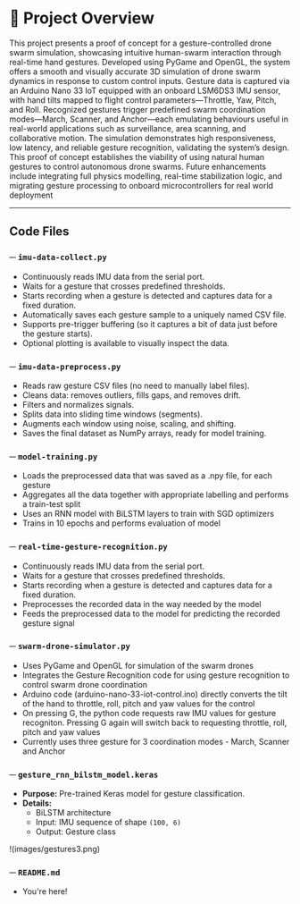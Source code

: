 # 🎯 Project Overview

This project presents a proof of concept for a gesture-controlled drone swarm simulation, showcasing intuitive human-swarm interaction through real-time hand gestures. Developed using PyGame and OpenGL, the system offers a smooth and visually accurate 3D simulation of drone swarm dynamics in response to custom control inputs. Gesture data is captured via an Arduino Nano 33 IoT equipped with an onboard LSM6DS3 IMU sensor, with hand tilts mapped to flight control parameters—Throttle, Yaw, Pitch, and Roll. Recognized gestures trigger predefined swarm coordination modes—March, Scanner, and Anchor—each emulating behaviours useful in real-world applications such as surveillance, area scanning, and collaborative motion. The simulation demonstrates high responsiveness, low latency, and reliable gesture recognition, validating the system’s design. This proof of concept establishes the viability of using natural human gestures to control autonomous drone swarms. Future enhancements include integrating full physics modelling, real-time stabilization logic, and migrating gesture processing to onboard microcontrollers for real world deployment

---

## Code Files

### ─ `imu-data-collect.py`
- Continuously reads IMU data from the serial port.
- Waits for a gesture that crosses predefined thresholds.
- Starts recording when a gesture is detected and captures data for a fixed duration.
- Automatically saves each gesture sample to a uniquely named CSV file.
- Supports pre-trigger buffering (so it captures a bit of data just before the gesture starts).
- Optional plotting is available to visually inspect the data.

### ─ `imu-data-preprocess.py`
- Reads raw gesture CSV files (no need to manually label files).
- Cleans data: removes outliers, fills gaps, and removes drift.
- Filters and normalizes signals.
- Splits data into sliding time windows (segments).
- Augments each window using noise, scaling, and shifting.
- Saves the final dataset as NumPy arrays, ready for model training.

### ─ `model-training.py`
- Loads the preprocessed data that was saved as a .npy file, for each gesture
- Aggregates all the data together with appropriate labelling and performs a train-test split
- Uses an RNN model with BiLSTM layers to train with SGD optimizers
- Trains in 10 epochs and performs evaluation of model
  
### ─ `real-time-gesture-recognition.py`
- Continuously reads IMU data from the serial port.
- Waits for a gesture that crosses predefined thresholds.
- Starts recording when a gesture is detected and captures data for a fixed duration.
- Preprocesses the recorded data in the way needed by the model
- Feeds the preprocessed data to the model for predicting the recorded gesture signal

### ─ `swarm-drone-simulator.py`
- Uses PyGame and OpenGL for simulation of the swarm drones
- Integrates the Gesture Recognition code for using gesture recognition to control swarm drone coordination
- Arduino code (arduino-nano-33-iot-control.ino) directly converts the tilt of the hand to throttle, roll, pitch and yaw values for the control
- On pressing G, the python code requests raw IMU values for gesture recogniton. Pressing G again will switch back to requesting throttle, roll, pitch and yaw values
- Currently uses three gesture for 3 coordination modes - March, Scanner and Anchor
  
### ─ `gesture_rnn_bilstm_model.keras`
- **Purpose:** Pre-trained Keras model for gesture classification.
- **Details:**
  - BiLSTM architecture
  - Input: IMU sequence of shape `(100, 6)`
  - Output: Gesture class

!(images/gestures3.png)

### ─ `README.md`
- You're here!
